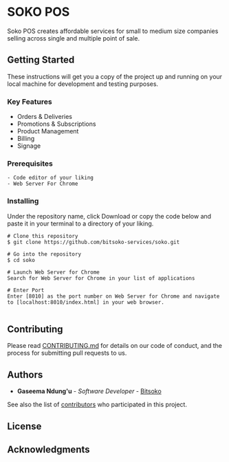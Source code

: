 # SOKO POS

Soko POS creates affordable services for small to medium size companies selling across single and multiple point of sale.

## Getting Started

These instructions will get you a copy of the project up and running on your local machine for development and testing purposes. 

### Key Features

* Orders & Deliveries
* Promotions & Subscriptions
* Product Management
* Billing
* Signage

### Prerequisites
```
- Code editor of your liking
- Web Server For Chrome
```

### Installing

Under the repository name, click Download or copy the code below and paste it in your terminal to a directory of your liking.

```
# Clone this repository
$ git clone https://github.com/bitsoko-services/soko.git

# Go into the repository
$ cd soko

# Launch Web Server for Chrome
Search for Web Server for Chrome in your list of applications

# Enter Port 
Enter [8010] as the port number on Web Server for Chrome and navigate 
to [localhost:8010/index.html] in your web browser.


```

## Contributing

Please read [CONTRIBUTING.md]() for details on our code of conduct, and the process for submitting pull requests to us.

## Authors

* **Gaseema Ndung'u** - *Software Developer* - [Bitsoko](https://bitsoko.co.ke)

See also the list of [contributors]() who participated in this project.

## License


## Acknowledgments
